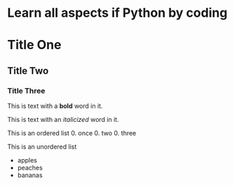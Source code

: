 # Learn all aspects if Python by coding

# Title One
## Title Two
### Title Three

This is text with a **bold** word in it.

This is text with an *italicized* word in it.

This is an ordered list
0. once
0. two
0. three

This is an unordered list
* apples
* peaches
* bananas


